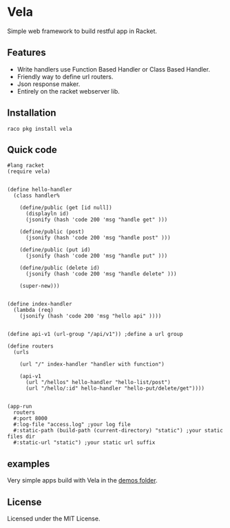 Vela
========

Simple web framework to build restful app in Racket.

Features
------------
- Write handlers use Function Based Handler or Class Based Handler.
- Friendly way to define url routers.
- Json response maker.
- Entirely on the racket webserver lib.


Installation
------------

`raco pkg install vela`

Quick code
-----------

```racket
#lang racket
(require vela)


(define hello-handler
  (class handler%

    (define/public (get [id null])
      (displayln id)
      (jsonify (hash 'code 200 'msg "handle get" )))

    (define/public (post)
      (jsonify (hash 'code 200 'msg "handle post" )))

    (define/public (put id)
      (jsonify (hash 'code 200 'msg "handle put" )))

    (define/public (delete id)
      (jsonify (hash 'code 200 'msg "handle delete" )))

    (super-new)))


(define index-handler
  (lambda (req)
    (jsonify (hash 'code 200 'msg "hello api" ))))


(define api-v1 (url-group "/api/v1")) ;define a url group

(define routers
  (urls

    (url "/" index-handler "handler with function")

    (api-v1
      (url "/hellos" hello-handler "hello-list/post")
      (url "/hello/:id" hello-handler "hello-put/delete/get"))))


(app-run
  routers
  #:port 8000
  #:log-file "access.log" ;your log file
  #:static-path (build-path (current-directory) "static") ;your static files dir
  #:static-url "static") ;your static url suffix

```


examples
----------
Very simple apps build with Vela in the [demos folder](https://github.com/nuty/vela/tree/master/demos).


License
-------
Licensed under the MIT License.
